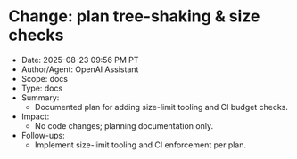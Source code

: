 # Change: plan tree-shaking & size checks

- Date: 2025-08-23 09:56 PM PT
- Author/Agent: OpenAI Assistant
- Scope: docs
- Type: docs
- Summary:
  - Documented plan for adding size-limit tooling and CI budget checks.
- Impact:
  - No code changes; planning documentation only.
- Follow-ups:
  - Implement size-limit tooling and CI enforcement per plan.
